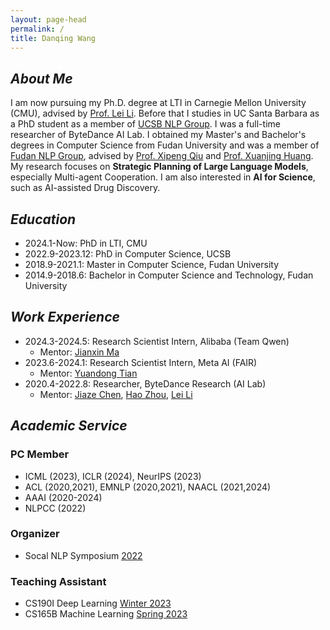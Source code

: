 ```yaml
---
layout: page-head
permalink: /
title: Danqing Wang
---
```


<!-- ## Welcome to My HomePage ! -->
## <em>About Me</em>

I am now pursuing my Ph.D. degree at LTI in Carnegie Mellon University (CMU), advised by [Prof. Lei Li](https://lileicc.github.io/). Before that I studies in UC Santa Barbara as a PhD student as a member of [UCSB NLP Group](https://nlp.cs.ucsb.edu/). I was a full-time researcher of ByteDance AI Lab.
I obtained my Master's and Bachelor's degrees in Computer Science from Fudan University and was a member of [Fudan NLP Group](https://nlp.fudan.edu.cn/), advised by [Prof. Xipeng Qiu](https://xpqiu.github.io/en.html) and [Prof. Xuanjing Huang](https://nlp.fudan.edu.cn/28702/list.htm).
My research focuses on **Strategic Planning of Large Language Models**, especially Multi-agent Cooperation. I am also interested in **AI for Science**, such as AI-assisted Drug Discovery.

## <em>Education</em>

* 2024.1-Now: PhD in LTI, CMU
* 2022.9-2023.12: PhD in Computer Science, UCSB
* 2018.9-2021.1: Master in Computer Science, Fudan University
* 2014.9-2018.6: Bachelor in Computer Science and Technology, Fudan University

## <em>Work Experience</em>

* 2024.3-2024.5: Research Scientist Intern, Alibaba (Team Qwen)
  * Mentor: [Jianxin Ma](https://jianxinma.github.io/)
* 2023.6-2024.1: Research Scientist Intern, Meta AI (FAIR)
  * Mentor: [Yuandong Tian](https://yuandong-tian.com/)
* 2020.4-2022.8: Researcher, ByteDance Research (AI Lab)
  * Mentor: [Jiaze Chen](https://cn.linkedin.com/in/jiaze-chen-00ab2681), [Hao Zhou](https://zhouh.github.io/), [Lei Li](https://lileicc.github.io/)

## <em>Academic Service</em>
<!-- ## PC Member   -->
<!-- Program Committee Member -->
### PC Member
* ICML (2023), ICLR (2024), NeurIPS (2023)
* ACL (2020,2021), EMNLP (2020,2021), NAACL (2021,2024)
* AAAI (2020-2024)
* NLPCC (2022)


### Organizer
* Socal NLP Symposium [2022](https://socalnlp.github.io/symp22/index.html)

### Teaching Assistant
* CS190I Deep Learning [Winter 2023](https://sites.cs.ucsb.edu/~lilei/course/dl23w/)
* CS165B Machine Learning [Spring 2023](https://sites.cs.ucsb.edu/~xyan/classes/CS165B-2023spring/)
